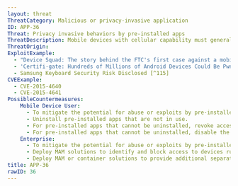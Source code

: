 ```yaml
---
layout: threat
ThreatCategory: Malicious or privacy-invasive application
ID: APP-36
Threat: Privacy invasive behaviors by pre-installed apps
ThreatDescription: Mobile devices with cellular capability must generally be registered with a cellular carrier, and many devices are sold pre-configured to operate with a given carrier so users can have a fully functional device by the end of the initial purchase and activation at a retailer. As part of the configuration, the device may come with carrier-specific apps pre-installed, which may not be removable by the user. Because these apps come pre-installed, they may also may be granted implicit permission to access device resources without explicit knowledge or consent of the device owner. Privacy violations by such pre-installed apps may be more difficult to mitigate than by user-installed apps, which can be uninstalled at any time.
ThreatOrigin:
ExploitExample:
  - "Device Squad: The story behind the FTC's first case against a mobile device maker [^113]"
  - 'Certifi-gate: Hundreds of Millions of Android Devices Could Be Pwned [^114]'
  - Samsung Keyboard Security Risk Disclosed [^115]
CVEExample:
  - CVE-2015-4640
  - CVE-2015-4641
PossibleCountermeasures:
    Mobile Device User:
      - To mitigate the potential for abuse or exploits by pre-installed apps, ensure that devices have the latest security updates installed.
      - Uninstall pre-installed apps that are not in use.
      - For pre-installed apps that cannot be uninstalled, revoke access to device sensors and OS-provided services.
      - For pre-installed apps that cannot be uninstalled, disable the app so that it cannot be launched.
    Enterprise:
      - To mitigate the potential for abuse or exploits by pre-installed apps, ensure that devices have the latest security updates installed.
      - Deploy MAM solutions to identify and block access to devices running high-risk pre-installed apps.
      - Deploy MAM or container solutions to provide additional separation between trusted and untrusted pre-installed apps to mitigate the potential for pre-installed apps to violate the privacy of user actions performed within trusted apps.
title: APP-36
rawID: 36
---
```

